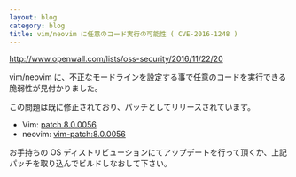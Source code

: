 ```yaml
---
layout: blog
category: blog
title: vim/neovim に任意のコード実行の可能性 ( CVE-2016-1248 )
---
```


<http://www.openwall.com/lists/oss-security/2016/11/22/20>

vim/neovim に、不正なモードラインを設定する事で任意のコードを実行できる脆弱性が見付かりました。

この問題は既に修正されており、パッチとしてリリースされています。

* Vim: [patch 8.0.0056](https://github.com/vim/vim/commit/d0b5138ba4bccff8a744c99836041ef6322ed39a)
* neovim: [vim-patch:8.0.0056](https://github.com/neovim/neovim/commit/4fad66fbe637818b6b3d6bc5d21923ba72795040)

お手持ちの OS ディストリビューションにてアップデートを行って頂くか、上記パッチを取り込んでビルドしなおして下さい。
